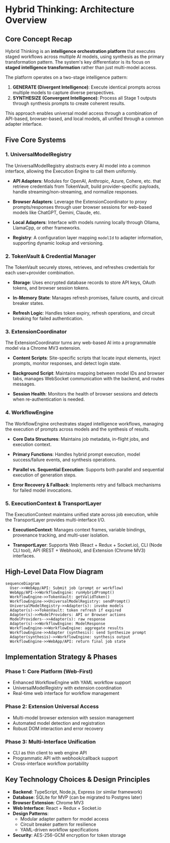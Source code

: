 # Hybrid Thinking: Architecture Overview

## Core Concept Recap

Hybrid Thinking is an **intelligence orchestration platform** that executes staged workflows across multiple AI models, using synthesis as the primary transformation pattern. The system's key differentiator is its focus on **staged intelligence transformation** rather than just multi-model access.

The platform operates on a two-stage intelligence pattern:

1. **GENERATE (Divergent Intelligence)**: Execute identical prompts across multiple models to capture diverse perspectives.
2. **SYNTHESIZE (Convergent Intelligence)**: Process all Stage 1 outputs through synthesis prompts to create coherent results.

This approach enables universal model access through a combination of API-based, browser-based, and local models, all unified through a common adapter interface.

## Five Core Systems

### 1. UniversalModelRegistry

The UniversalModelRegistry abstracts every AI model into a common interface, allowing the Execution Engine to call them uniformly.

- **API Adapters**: Modules for OpenAI, Anthropic, Azure, Cohere, etc. that retrieve credentials from TokenVault, build provider-specific payloads, handle streaming/non-streaming, and normalize responses.
  
- **Browser Adapters**: Leverage the ExtensionCoordinator to proxy prompts/responses through user browser sessions for web-based models like ChatGPT, Gemini, Claude, etc.
  
- **Local Adapters**: Interface with models running locally through Ollama, LlamaCpp, or other frameworks.
  
- **Registry**: A configuration layer mapping `modelId` to adapter information, supporting dynamic lookup and versioning.

### 2. TokenVault & Credential Manager

The TokenVault securely stores, retrieves, and refreshes credentials for each user+provider combination.

- **Storage**: Uses encrypted database records to store API keys, OAuth tokens, and browser session tokens.
  
- **In-Memory State**: Manages refresh promises, failure counts, and circuit breaker states.
  
- **Refresh Logic**: Handles token expiry, refresh operations, and circuit breaking for failed authentication.

### 3. ExtensionCoordinator

The ExtensionCoordinator turns any web-based AI into a programmable model via a Chrome MV3 extension.

- **Content Scripts**: Site-specific scripts that locate input elements, inject prompts, monitor responses, and detect login state.
  
- **Background Script**: Maintains mapping between model IDs and browser tabs, manages WebSocket communication with the backend, and routes messages.
  
- **Session Health**: Monitors the health of browser sessions and detects when re-authentication is needed.

### 4. WorkflowEngine

The WorkflowEngine orchestrates staged intelligence workflows, managing the execution of prompts across models and the synthesis of results.

- **Core Data Structures**: Maintains job metadata, in-flight jobs, and execution context.
  
- **Primary Functions**: Handles hybrid prompt execution, model success/failure events, and synthesis operations.
  
- **Parallel vs. Sequential Execution**: Supports both parallel and sequential execution of generation steps.
  
- **Error Recovery & Fallback**: Implements retry and fallback mechanisms for failed model invocations.

### 5. ExecutionContext & TransportLayer

The ExecutionContext maintains unified state across job execution, while the TransportLayer provides multi-interface I/O.

- **ExecutionContext**: Manages context frames, variable bindings, provenance tracking, and multi-user isolation.
  
- **TransportLayer**: Supports Web (React + Redux + Socket.io), CLI (Node CLI tool), API (REST + Webhook), and Extension (Chrome MV3) interfaces.

## High-Level Data Flow Diagram

```mermaid
sequenceDiagram
  User->>WebApp/API: Submit job (prompt or workflow)
  WebApp/API->>WorkflowEngine: runHybridPrompt()
  WorkflowEngine->>TokenVault: getValidToken()
  WorkflowEngine->>UniversalModelRegistry: sendPrompt()
  UniversalModelRegistry->>Adapter(s): invoke models
  Adapter(s)->>TokenVault: token refresh if expired
  Adapter(s)->>ModelProviders: API or Browser actions
  ModelProviders-->>Adapter(s): raw response
  Adapter(s)->>WorkflowEngine: ModelResponse
  WorkflowEngine->>WorkflowEngine: aggregate results
  WorkflowEngine->>Adapter (synthesis): send Synthesize prompt
  Adapter(synthesis)->>WorkflowEngine: synthesis output
  WorkflowEngine->>WebApp/API: return final job state
```

## Implementation Strategy & Phases

### Phase 1: Core Platform (Web-First)
- Enhanced WorkflowEngine with YAML workflow support
- UniversalModelRegistry with extension coordination
- Real-time web interface for workflow management

### Phase 2: Extension Universal Access
- Multi-model browser extension with session management
- Automated model detection and registration
- Robust DOM interaction and error recovery

### Phase 3: Multi-Interface Unification
- CLI as thin client to web engine API
- Programmatic API with webhook/callback support
- Cross-interface workflow portability

## Key Technology Choices & Design Principles

- **Backend**: TypeScript, Node.js, Express (or similar framework)
- **Database**: SQLite for MVP (can be migrated to Postgres later)
- **Browser Extension**: Chrome MV3
- **Web Interface**: React + Redux + Socket.io
- **Design Patterns**:
  - Modular adapter pattern for model access
  - Circuit breaker pattern for resilience
  - YAML-driven workflow specifications
- **Security**: AES-256-GCM encryption for token storage
